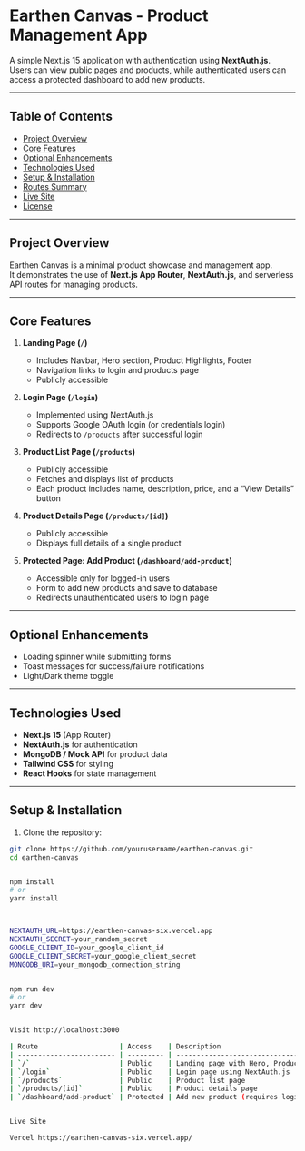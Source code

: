 # Earthen Canvas - Product Management App

A simple Next.js 15 application with authentication using **NextAuth.js**.  
Users can view public pages and products, while authenticated users can access a protected dashboard to add new products.

---

## Table of Contents

- [Project Overview](#project-overview)
- [Core Features](#core-features)
- [Optional Enhancements](#optional-enhancements)
- [Technologies Used](#technologies-used)
- [Setup & Installation](#setup--installation)
- [Routes Summary](#routes-summary)
- [Live Site](#live-site)
- [License](#license)

---

## Project Overview

Earthen Canvas is a minimal product showcase and management app.  
It demonstrates the use of **Next.js App Router**, **NextAuth.js**, and serverless API routes for managing products.

---

## Core Features

1. **Landing Page (`/`)**
   - Includes Navbar, Hero section, Product Highlights, Footer
   - Navigation links to login and products page
   - Publicly accessible

2. **Login Page (`/login`)**
   - Implemented using NextAuth.js
   - Supports Google OAuth login (or credentials login)
   - Redirects to `/products` after successful login

3. **Product List Page (`/products`)**
   - Publicly accessible
   - Fetches and displays list of products
   - Each product includes name, description, price, and a “View Details” button

4. **Product Details Page (`/products/[id]`)**
   - Publicly accessible
   - Displays full details of a single product

5. **Protected Page: Add Product (`/dashboard/add-product`)**
   - Accessible only for logged-in users
   - Form to add new products and save to database
   - Redirects unauthenticated users to login page

---

## Optional Enhancements

- Loading spinner while submitting forms
- Toast messages for success/failure notifications
- Light/Dark theme toggle

---

## Technologies Used

- **Next.js 15** (App Router)  
- **NextAuth.js** for authentication  
- **MongoDB / Mock API** for product data  
- **Tailwind CSS** for styling  
- **React Hooks** for state management  

---

## Setup & Installation

1. Clone the repository:

```bash
git clone https://github.com/yourusername/earthen-canvas.git
cd earthen-canvas


npm install
# or
yarn install



NEXTAUTH_URL=https://earthen-canvas-six.vercel.app
NEXTAUTH_SECRET=your_random_secret
GOOGLE_CLIENT_ID=your_google_client_id
GOOGLE_CLIENT_SECRET=your_google_client_secret
MONGODB_URI=your_mongodb_connection_string


npm run dev
# or
yarn dev


Visit http://localhost:3000

| Route                    | Access    | Description                                                |
| ------------------------ | --------- | ---------------------------------------------------------- |
| `/`                      | Public    | Landing page with Hero, Product Highlights, Navbar, Footer |
| `/login`                 | Public    | Login page using NextAuth.js                               |
| `/products`              | Public    | Product list page                                          |
| `/products/[id]`         | Public    | Product details page                                       |
| `/dashboard/add-product` | Protected | Add new product (requires login)                           |


Live Site

Vercel https://earthen-canvas-six.vercel.app/